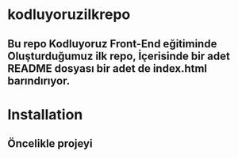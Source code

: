 # kodluyoruzilkrepo
## Bu repo Kodluyoruz Front-End eğitiminde Oluşturduğumuz ilk repo, İçerisinde bir adet README dosyası bir adet de index.html barındırıyor.

# Installation
## Öncelikle  projeyi

